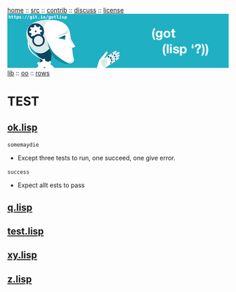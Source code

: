 [home](http://git.io/gotlisp) ::
[src](http://github.com/timm/lisp) ::
[contrib](https://github.com/timm/lisp/blob/master/CONTRIBUTING.md) ::
[discuss](https://github.com/timm/lisp/issues) ::
[license](https://github.com/timm/lisp/blob/master/LICENSE.md)<br>
<a href="https://git.io/gotlisp"><img src="https://raw.githubusercontent.com/timm/lisp/master/etc/img/gotlisp.png" ></a><br>
[lib](https://github.com/timm/lisp/tree/master/src/lib/README.md) :: 
[oo](https://github.com/timm/lisp/tree/master/src/oo/README.md)  :: 
[rows](https://github.com/timm/lisp/tree/master/src/rows/README.md)  
# TEST




## [ok.lisp](ok.lisp)


`somemaydie `

-   Except three tests to run, one succeed, one give error.

`success `

-   Expect allt ests to pass


## [q.lisp](q.lisp)



## [test.lisp](test.lisp)



## [xy.lisp](xy.lisp)



## [z.lisp](z.lisp)

